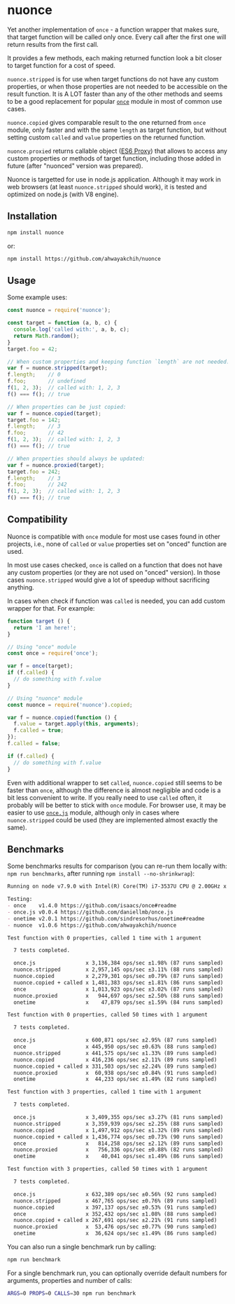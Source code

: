 nuonce
======

Yet another implementation of `once` - a function wrapper that makes sure, that target function will be called only once.
Every call after the first one will return results from the first call.

It provides a few methods, each making returned function look a bit closer to target function for a cost of speed.

`nuonce.stripped` is for use when target functions do not have any custom properties, or when those properties are not needed to be accessible on the result function. It is A LOT faster than any of the other methods and seems to be a good replacement for popular [`once`](https://github.com/isaacs/once) module in most of common use cases.

`nuonce.copied` gives comparable result to the one returned from `once` module, only faster and with the same `length` as target function, but without setting custom `called` and `value` properties on the returned function.

`nuonce.proxied` returns callable object ([ES6 Proxy](https://developer.mozilla.org/en/docs/Web/JavaScript/Reference/Global_Objects/Proxy)) that allows to access any custom properties or methods of target function, including those added in future (after "nuonced" version was prepared).

Nuonce is targetted for use in node.js application. Although it may work in web browsers (at least `nuonce.stripped` should work), it is tested and optimized on node.js (with V8 engine).


## Installation

```sh
npm install nuonce
```

or:

```sh
npm install https://github.com/ahwayakchih/nuonce
```


## Usage

Some example uses:

```js
const nuonce = require('nuonce');

const target = function (a, b, c) {
  console.log('called with:', a, b, c);
  return Math.random();
}
target.foo = 42;

// When custom properties and keeping function `length` are not needed:
var f = nuonce.stripped(target);
f.length;    // 0
f.foo;       // undefined
f(1, 2, 3);  // called with: 1, 2, 3
f() === f(); // true

// When properties can be just copied:
var f = nuonce.copied(target);
target.foo = 142;
f.length;    // 3
f.foo;       // 42
f(1, 2, 3);  // called with: 1, 2, 3
f() === f(); // true

// When properties should always be updated:
var f = nuonce.proxied(target);
target.foo = 242;
f.length;    // 3
f.foo;       // 242
f(1, 2, 3);  // called with: 1, 2, 3
f() === f(); // true
```


## Compatibility

Nuonce is compatible with `once` module for most use cases found in other projects, i.e., none of `called` or `value` properties set on "onced" function are used.

In most use cases checked, `once` is called on a function that does not have any custom properties (or they are not used on "onced" version). In those cases `nuonce.stripped` would give a lot of speedup without sacrificing anything.

In cases when check if function was `called` is needed, you can add custom wrapper for that. For example:

```js
function target () {
  return 'I am here!';
}

// Using "once" module
const once = require('once');

var f = once(target);
if (f.called) {
  // do something with f.value
}

// Using "nuonce" module
const nuonce = require('nuonce').copied;

var f = nuonce.copied(function () {
  f.value = target.apply(this, arguments);
  f.called = true;
});
f.called = false;

if (f.called) {
  // do something with f.value
}
```

Even with additional wrapper to set `called`, `nuonce.copied` still seems to be faster than `once`, although the difference is almost negligible and code is a bit less convenient to write. If you really need to use `called` often, it probably will be better to stick with `once` module.
For browser use, it may be easier to use [`once.js`](https://github.com/daniellmb/once.js) module, although only in cases where `nuonce.stripped` could be used (they are implemented almost exactly the same).


## Benchmarks

Some benchmarks results for comparison (you can re-run them locally with: `npm run benchmarks`, after running `npm install --no-shrinkwrap`):

```markdown
Running on node v7.9.0 with Intel(R) Core(TM) i7-3537U CPU @ 2.00GHz x 4

Testing:
- once    v1.4.0 https://github.com/isaacs/once#readme           
- once.js v0.0.4 https://github.com/daniellmb/once.js            
- onetime v2.0.1 https://github.com/sindresorhus/onetime#readme  
- nuonce  v1.0.6 https://github.com/ahwayakchih/nuonce           

Test function with 0 properties, called 1 time with 1 argument

  7 tests completed.

  once.js                x 3,136,384 ops/sec ±1.98% (87 runs sampled)
  nuonce.stripped        x 2,957,145 ops/sec ±3.11% (88 runs sampled)
  nuonce.copied          x 2,279,301 ops/sec ±0.79% (87 runs sampled)
  nuonce.copied + called x 1,481,383 ops/sec ±1.81% (86 runs sampled)
  once                   x 1,013,923 ops/sec ±3.02% (87 runs sampled)
  nuonce.proxied         x   944,697 ops/sec ±2.50% (88 runs sampled)
  onetime                x    47,879 ops/sec ±1.59% (84 runs sampled)

Test function with 0 properties, called 50 times with 1 argument

  7 tests completed.

  once.js                x 600,871 ops/sec ±2.95% (87 runs sampled)
  once                   x 445,950 ops/sec ±0.63% (88 runs sampled)
  nuonce.stripped        x 441,575 ops/sec ±1.33% (89 runs sampled)
  nuonce.copied          x 416,236 ops/sec ±2.11% (89 runs sampled)
  nuonce.copied + called x 331,503 ops/sec ±2.24% (89 runs sampled)
  nuonce.proxied         x  60,938 ops/sec ±0.84% (91 runs sampled)
  onetime                x  44,233 ops/sec ±1.49% (82 runs sampled)

Test function with 3 properties, called 1 time with 1 argument

  7 tests completed.

  once.js                x 3,409,355 ops/sec ±3.27% (81 runs sampled)
  nuonce.stripped        x 3,359,939 ops/sec ±2.25% (88 runs sampled)
  nuonce.copied          x 1,497,912 ops/sec ±1.32% (89 runs sampled)
  nuonce.copied + called x 1,436,774 ops/sec ±0.73% (90 runs sampled)
  once                   x   814,258 ops/sec ±2.12% (89 runs sampled)
  nuonce.proxied         x   756,336 ops/sec ±0.88% (82 runs sampled)
  onetime                x    40,041 ops/sec ±1.49% (86 runs sampled)

Test function with 3 properties, called 50 times with 1 argument

  7 tests completed.

  once.js                x 632,389 ops/sec ±0.56% (92 runs sampled)
  nuonce.stripped        x 467,765 ops/sec ±0.76% (89 runs sampled)
  nuonce.copied          x 397,137 ops/sec ±0.53% (91 runs sampled)
  once                   x 352,432 ops/sec ±1.08% (88 runs sampled)
  nuonce.copied + called x 267,691 ops/sec ±2.21% (91 runs sampled)
  nuonce.proxied         x  53,476 ops/sec ±0.77% (90 runs sampled)
  onetime                x  36,624 ops/sec ±1.49% (86 runs sampled)
```

You can also run a single benchmark run by calling:

```sh
npm run benchmark
```

For a single benchmark run, you can optionally override default numbers for arguments, properties and number of calls:

```sh
ARGS=0 PROPS=0 CALLS=30 npm run benchmark
```
